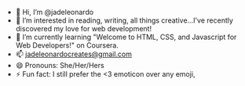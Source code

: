 - 👋 Hi, I’m @jadeleonardo
- 👀 I’m interested in reading, writing, all things creative...I've recently discovered my love for web development!
- 🌱 I’m currently learning "Welcome to HTML, CSS, and Javascript for Web Developers!" on Coursera.
- 📫 jadeleonardocreates@gmail.com
- 😄 Pronouns: She/Her/Hers
- ⚡ Fun fact: I still prefer the <3 emoticon over any emoji,

<!---
jadeleonardo/jadeleonardo is a ✨ special ✨ repository because its `README.md` (this file) appears on your GitHub profile.
You can click the Preview link to take a look at your changes.
--->
